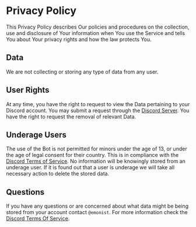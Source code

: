 # Privacy Policy

This Privacy Policy describes Our policies and procedures on the collection, use and disclosure of Your information when You use the Service and tells You about Your privacy rights and how the law protects You.

## Data
We are not collecting or storing any type of data from any user.

## User Rights

At any time, you have the right to request to view the Data pertaining to your Discord account. You may submit a request through the [Discord Server](https://discord.gg/3Nbt6MkxFu). You have the right to request the removal of relevant Data.

## Underage Users

The use of the Bot is not permitted for minors under the age of 13, or under the age of legal consent for their country. This is in compliance with the [Discord Terms of Service](https://discord.com/terms). No information will be knowingly stored from an underage user. If it is found out that a user is underage we will take all necessary action to delete the stored data.

## Questions

If you have any questions or are concerned about what data might be being stored from your account contact `@emonist`. For more information check the [Discord Terms Of Service](https://discord.com/terms).
